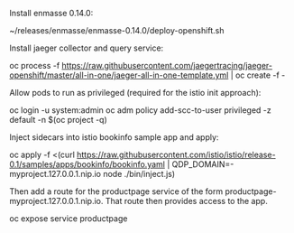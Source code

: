 Install enmasse 0.14.0:

~/releases/enmasse/enmasse-0.14.0/deploy-openshift.sh

Install jaeger collector and query service:

oc process -f https://raw.githubusercontent.com/jaegertracing/jaeger-openshift/master/all-in-one/jaeger-all-in-one-template.yml | oc create -f -

Allow pods to run as privileged (required for the istio init approach):

oc login -u system:admin
oc adm policy add-scc-to-user privileged -z default -n $(oc project -q)

Inject sidecars into istio bookinfo sample app and apply:

oc apply -f <(curl https://raw.githubusercontent.com/istio/istio/release-0.1/samples/apps/bookinfo/bookinfo.yaml | QDP_DOMAIN=-myproject.127.0.0.1.nip.io node ./bin/inject.js)

Then add a route for the productpage service of the form productpage-myproject.127.0.0.1.nip.io. That route then provides access to the app.

oc expose service productpage
